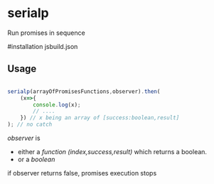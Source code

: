 # serialp
Run promises in sequence

#installation
jsbuild.json

## Usage
```javascript

serialp(arrayOfPromisesFunctions,observer).then(
    (x=>{
        console.log(x);
        // ....
    }) // x being an array of [success:boolean,result]
); // no catch
```

_observer_ is
- either a _function (index,success,result)_ which returns a boolean.
- or a _boolean_  

if observer returns false, promises execution stops
